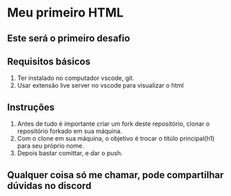 # Meu primeiro HTML

## Este será o primeiro desafio

## Requisitos básicos

1. Ter instalado no computador vscode, git.
2. Usar extensão live server no vscode para visualizar o html

## Instruções

1. Antes de tudo é importante criar um fork deste repositório, clonar o repositório forkado em sua máquina.
2. Com o clone em sua máquina, o objetivo é trocar o titúlo principal(h1) para seu próprio nome.
3. Depois bastar comittar, e dar o push.

## Qualquer coisa só me chamar, pode compartilhar dúvidas no discord
